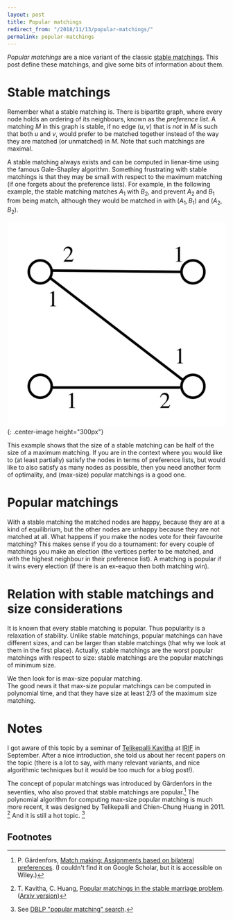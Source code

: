```yaml
---
layout: post
title: Popular matchings
redirect_from: "/2018/11/13/popular-matchings/"
permalink: popular-matchings
---
```


*Popular matchings* are a nice variant of the classic
[stable matchings](https://en.wikipedia.org/wiki/Stable_marriage_problem). 
This post define these matchings, and give some bits of information about them.

# Stable matchings
Remember what a stable matching is. There is bipartite graph, where 
every node holds an ordering of its neighbours, known as the *preference list*. 
A matching $M$ in this graph is stable, if no edge $(u,v)$ that is *not* in $M$ 
is such that both $u$ and $v$, would prefer to be matched together instead of 
the way they are matched (or unmatched) in $M$. Note that such matchings are 
maximal.

A stable matching always exists and can be computed in lienar-time using the 
famous Gale-Shapley algorithm. Something frustrating with stable matchings is 
that they may be small with respect to the maximum matching (if one forgets 
about the preference lists). For example, in the following example, the stable 
matching matches $A_1$ with $B_2$, and prevent $A_2$ and $B_1$ from being match, 
although they would be matched in with $(A_1,B_1)$ and $(A_2,B_2)$. 

![](assets/popular.png){: .center-image height="300px"}

This example shows that the size of a stable matching can be half of the size of 
a maximum matching. 
If you are in the context where you would like to (at least partially) satisfy 
the nodes in terms of preference lists, but would like to also satisfy as many 
nodes as possible, then you need another form of optimality, and (max-size) 
popular matchings is a good one.

# Popular matchings
With a stable matching the matched nodes are happy, because they are at a kind 
of equilibrium, but the other nodes are unhappy because they are not matched at 
all. 
What happens if you make the nodes vote for their favourite matching? 
This makes sense if you do a tournament: for every couple of matchings you make 
an election (the vertices perfer to be matched, and with the highest neighbour 
in their preference list). 
A matching is popular if it wins every election (if there is an ex-eaquo then 
both matching win). 

# Relation with stable matchings and size considerations
It is known that every stable matching is popular. 
Thus popularity is a relaxation of stability. 
Unlike stable matchings, popular matchings can have different sizes, and can be 
larger than stable matchings (that why we look at them in the first place).
Actually, stable matchings are the worst popular matchings with respect to size: 
stable matchings are the popular matchings of minimum size.

We then look for is max-size popular matching.  
The good news it that max-size popular matchings can be computed in polynomial 
time, and that they have size at least 2/3 of the maximum size matching.

# Notes 
I got aware of this topic by a seminar of 
[Telikepalli Kavitha](http://www.tcs.tifr.res.in/~kavitha/) at [IRIF](irif.fr) 
in September. After a nice introduction, she told us about her recent papers on 
the topic (there is a lot to say, with many relevant variants, and nice 
algorithmic techniques but it would be too much for a blog post!). 

The concept of popular matchings was introduced by Gärdenfors in the seventies, 
who also proved that stable matchings are popular.[^1] 
The polynomial algorithm for computing max-size popular matching is much more 
recent, it was designed by Telikepalli and Chien-Chung Huang in 2011. [^2] 
And it is still a hot topic. [^3]

## Footnotes
[^1]: P. Gärdenfors, [Match making: Assignments based on bilateral preferences](https://doi.org/10.1002/bs.3830200304). (I couldn't find it on Google Scholar, but it is accessible on Wiley.)
[^2]: T. Kavitha, C. Huang, [Popular matchings in the stable marriage problem](https://doi.org/10.1016/j.ic.2012.10.012). ([Arxiv version]())
[^3]: See [DBLP "popular matching" search](https://dblp.uni-trier.de/search?q=popular+matching).







  


